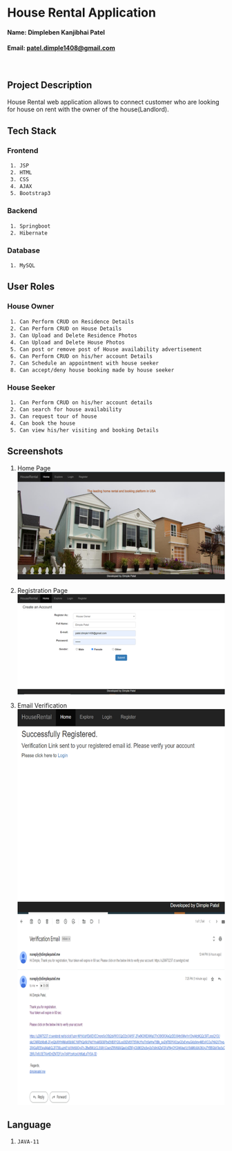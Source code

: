 # House Rental Application

#### Name: Dimpleben Kanjibhai Patel
#### Email: patel.dimple1408@gmail.com

<br>

## Project Description

House Rental web application allows to connect customer who are looking for house on rent with the owner of the house(Landlord). 

## Tech Stack
### Frontend
     1. JSP
     2. HTML
     3. CSS
     4. AJAX
     5. Bootstrap3

### Backend
     1. Springboot 
     2. Hibernate

### Database
     1. MySQL

## User Roles

### House Owner
     1. Can Perform CRUD on Residence Details
     2. Can Perform CRUD on House Details
     3. Can Upload and Delete Residence Photos
     4. Can Upload and Delete House Photos
     5. Can post or remove post of House availability advertisement
     6. Can Perform CRUD on his/her account Details
     7. Can Schedule an appointment with house seeker
     8. Can accept/deny house booking made by house seeker

### House Seeker
     1. Can Perform CRUD on his/her account details
     2. Can search for house availability
     3. Can request tour of house
     4. Can book the house
     5. Can view his/her visiting and booking Details



## Screenshots

1. Home Page <br>
![alt text](https://github.com/nitr-dimple/project-spring-boot-web-development/blob/main/images/Picture1.png)

2. Registration Page <br>
![alt text](https://github.com/nitr-dimple/project-spring-boot-web-development/blob/main/images/Picture2.png)

3. Email Verification <br>
![alt text](https://github.com/nitr-dimple/project-spring-boot-web-development/blob/main/images/Picture3.png)![alt text](https://github.com/nitr-dimple/project-spring-boot-web-development/blob/main/images/Picture4.png)



## Language

1. `JAVA-11`


